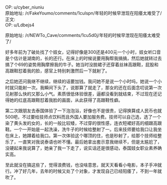 
OP: u/cyber_niuniu  
原始地址: /r/FakeYoumo/comments/1culspn/年轻的时候早泄现在阳痿太难受了/  
正文:  
OP: u/Ldbejs4  

 原始地址: /r/NEWTo_Cave/comments/1cu5d0j/年轻的时候早泄现在阳痿太难受了/  

好多年前为了破处找了个妓女，记得好像是300还是400元一个小时，妓女听口音是个估计是湖南的，长的还行。在床上的时候说要用胸帮我搞搞，然后她就转过去搞了个69的姿势用胸摩擦我的牛子。她当时没脱裙子还穿着丝袜高跟鞋，屁股和高跟鞋怼着我的脸，感官上特别刺激然后一下就射了。

之后她还问我继不继续，继续的话要加钱。我问她不是说一个小时吗，她说一个小时就只能射一次。我瞬间下头了，说那算了就走了，那女的还在后面念叨说第一次见射那么快的又那么小气。素质很低体验很差，逼都没看到就结束，不过现在还记得她的红底高跟鞋怼着我脸的画面，从此获得了高跟鞋性癖。

第二次跟朋友去泰国体验了一下泡泡浴，好像也不是很贵，记得换算成人民币也就500吧，不过要给技师点饮料而且外国人要加服务费。技师可以自己选，选了一个染了黄头发的女的，长的一般比较矮，不过穿的很性感，连衣短裙好高的细跟高跟鞋。一个一开始是一起洗澡，洗牛子的时候给整射了一。后来技师要给我口让我坐在床上，她蹲着给我口。第一次体验这个哪顶的住，也是秒射了，给那个技师给整乐了，一直笑对我说泰语也听不懂。最后她拿出套示意我继续不，但是太尴尬了，没硬起来我说算了，她亲了我一下走了，说实话还是很感动，泰国妓女职业素养确实高。

至此就没在搞这些了，觉得浪费钱，也没啥意思，就天天看看小电影，本子手冲就行。冲了好几年，去年的时候又处了个对象，才发现自己已经阳痿了，不到一年就吹了。
